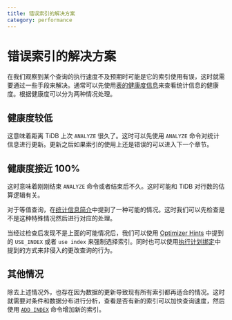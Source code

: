 ```yaml
---
title: 错误索引的解决方案
category: performance
---
```


# 错误索引的解决方案

在我们观察到某个查询的执行速度不及预期时可能是它的索引使用有误，这时就需要通过一些手段来解决。通常可以先使用[表的健康度信息](/statistics.md#表的健康度信息)来查看统计信息的健康度。根据健康度可以分为两种情况处理。

## 健康度较低

这意味着距离 TiDB 上次 `ANALYZE` 很久了。这时可以先使用 `ANALYZE` 命令对统计信息进行更新。更新之后如果索引的使用上还是错误的可以进入下一个章节。

## 健康度接近 100%

这时意味着刚刚结束 `ANALYZE` 命令或者结束后不久。这时可能和 TiDB 对行数的估算逻辑有关。

对于等值查询，在[统计信息简介](/statistics.md)中提到了一种可能的情况。这时我们可以先检查是不是这种特殊情况然后进行对应的处理。

当经过检查后发现不是上面的可能情况后，我们可以使用 [Optimizer Hints](/optimizer-hints.md) 中提到的 `USE_INDEX` 或者 `use index` 来强制选择索引。同时也可以使用[执行计划绑定](/execution-plan-binding.md)中提到的方式来非侵入的更改查询的行为。

## 其他情况

除去上述情况外，也存在因为数据的更新导致现有所有索引都再适合的情况。这时就需要对条件和数据分布进行分析，查看是否有新的索引可以加快查询速度，然后使用 [`ADD INDEX`](/sql-statements/sql-statement-add-index.md) 命令增加新的索引。